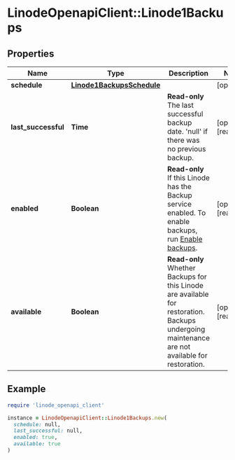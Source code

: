 # LinodeOpenapiClient::Linode1Backups

## Properties

| Name | Type | Description | Notes |
| ---- | ---- | ----------- | ----- |
| **schedule** | [**Linode1BackupsSchedule**](Linode1BackupsSchedule.md) |  | [optional] |
| **last_successful** | **Time** | __Read-only__ The last successful backup date. &#39;null&#39; if there was no previous backup. | [optional][readonly] |
| **enabled** | **Boolean** | __Read-only__ If this Linode has the Backup service enabled. To enable backups, run [Enable backups](https://techdocs.akamai.com/linode-api/reference/post-enable-backups). | [optional][readonly] |
| **available** | **Boolean** | __Read-only__ Whether Backups for this Linode are available for restoration.  Backups undergoing maintenance are not available for restoration. | [optional][readonly] |

## Example

```ruby
require 'linode_openapi_client'

instance = LinodeOpenapiClient::Linode1Backups.new(
  schedule: null,
  last_successful: null,
  enabled: true,
  available: true
)
```

